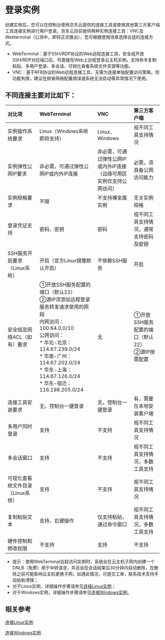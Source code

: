 # 登录实例

创建实例后，您可以在控制台使用京东云提供的连接工具或使用其他第三方客户端工具连接实例进行用户登录。京东云目前提供两种实例连接工具：VNC及Webterminal（公测中，即将正式推出），您可根据使用场景选择合适的连接方式。
* WebTerminal：基于SSH/RDP协议的Web远程连接工具，安全组开放SSH/RDP对应端口后，可直接在Web上远程登录云主机实例。支持命令复制粘贴、多用户登录、多会话、可视化查看系统文件资源等功能。
* VNC：基于RFB协议的Web远程连接工具，无需为连接单独配置访问策略，但功能有限，建议在排查网络配置错误或系统无法启动等异常情况下使用。


## 不同连接主要对比如下：
| 对比项               | WebTerminal          | VNC          | 第三方客户端
| :------------------- | :------------------- |:---------------|:---------------|
| 实例操作系统要求  | Linux（Windows系统即将支持） | Linux、Windows | 视不同工具支持情况
| 实例弹性公网IP要求   | 非必需，可通过弹性公网IP或内外IP连接  | 非必需，可通过弹性公网IP或内外IP连接<br>（边缘可用区实例仅支持公网访问）    |必需，须具备公网访问能力
| 实例规格要求 | 不限| 不支持裸金属实例 | 无关实例规格 
| 登录凭证支持 | 密码、密钥| 密码 | 视不同工具支持情况，通常支持密码及密钥
| SSH服务开启要求（Linux系统）   | 开启（官方Linux镜像默认开启）     |  不依赖SSH服务       | 开启
| 安全组及网络ACL（如有）要求| ①开放SSH服务配置的端口（默认22）<br>②源IP须添加远程登录服务转发请求使用的网段<br>内网访问：100.64.0.0/10<br>公网访问：<br>* 华北-北京：114.67.239.0/24<br>* 华南-广州：114.67.202.0/24<br>* 华东-上海：114.67.126.0/24<br>* 华东-宿迁：116.198.205.0/24  | 无|①开放SSH服务配置的端口（默认22）<br>②源IP按需配置
| 连接工具安装要求       | 无，控制台一键登录  |无，控制台一键登录   | 有，需要在本地安装客户端
| 多用户同时登录 |  支持  | 不支持  |视不同工具支持情况
| 多会话窗口 | 支持 |不支持 |视不同工具支持情况，多数工具支持
| 可视化查看统文件目录（Linux系统） | 支持  | 不支持 |视不同工具支持情况
| 复制粘贴文本 | 支持，右键操作  | 仅支持粘贴，通过命令窗口|  视不同工具支持情况，多数工具支持
| 硬件控制和修改权限| 不支持|支持|不支持

* 提示：使用WebTerminal远程访问实例时，系统会在云主机子网内创建一个DNLB（免费）用于中转请求，并且会在会话结束后30分钟内自动删除，在删除之前可能影响云主机更换子网，如遇此情况，可提交工单，联系技术支持手动协助清理；
* 对于Linux实例，详细操作步骤请参见[连接Linux实例](http://docs.jdcloud.com/cn/virtual-machines/connect-to-linux-instance)；
* 对于Windows实例，详细操作步骤请参见[连接Windows实例](http://docs.jdcloud.com/cn/virtual-machines/connect-to-windows-instance)。

## 相关参考

[连接Linux实例](http://docs.jdcloud.com/cn/virtual-machines/connect-to-linux-instance)

[连接Windows实例](http://docs.jdcloud.com/cn/virtual-machines/connect-to-windows-instance)
